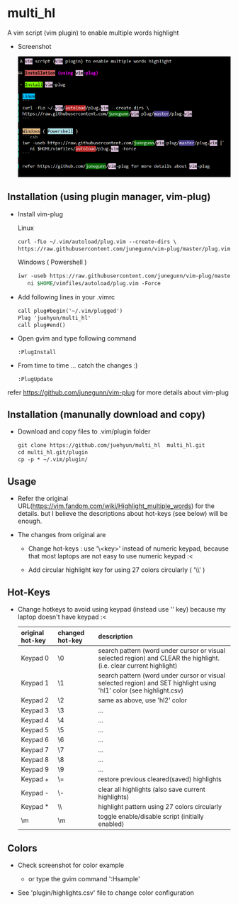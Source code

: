 # multi_hl

 A vim script (vim plugin) to enable multiple words highlight

 - Screenshot

	![multi_hl](screenshot.png)

## Installation (using plugin manager, vim-plug)

 - Install vim-plug

	Linux
	```
	curl -fLo ~/.vim/autoload/plug.vim --create-dirs \
	https://raw.githubusercontent.com/junegunn/vim-plug/master/plug.vim
	```

	Windows ( Powershell )
	```csh
	iwr -useb https://raw.githubusercontent.com/junegunn/vim-plug/master/plug.vim |`
	   ni $HOME/vimfiles/autoload/plug.vim -Force
	```



 - Add following lines in your .vimrc

	```
	call plug#begin('~/.vim/plugged')
	Plug 'juehyun/multi_hl'
	call plug#end()
	```


 - Open gvim and type following command
	```
	:PlugInstall
	```

 - From time to time ... catch the changes :)
	```
	:PlugUpdate
	```

refer https://github.com/junegunn/vim-plug for more details about vim-plug

## Installation (manunally download and copy)

 - Download and copy files to .vim/plugin folder

	```
	git clone https://github.com/juehyun/multi_hl  multi_hl.git
	cd multi_hl.git/plugin
	cp -p * ~/.vim/plugin/
	```

## Usage

 - Refer the original URL(https://vim.fandom.com/wiki/Highlight_multiple_words) for the details. but I believe the descriptions about hot-keys (see below) will be enough.

 - The changes from original are

   - Change hot-keys : use '\\\<key\>' instead of numeric keypad, because that most laptops are not easy to use numeric keypad :<

   - Add circular highlight key for using 27 colors circularly ( '\\\\' )

## Hot-Keys

 - Change hotkeys to avoid using keypad (instead use '\' key) because my laptop doesn't have keypad  :<

   | original hot-key | changed hot-key    | description                                                                                                          |
   | ---------------- | ------------------ | ----------------------------------                                                                                   |
   | Keypad 0         | \0                 | search pattern (word under cursor or visual selected region) and CLEAR the highlight. (i.e. clear current highlight) |
   | Keypad 1         | \1                 | search pattern (word under cursor or visual selected region) and SET highlight using 'hl1' color (see highlight.csv) |
   | Keypad 2         | \2                 | same as above, use 'hl2' color                                                                                       |
   | Keypad 3         | \3                 | ...                                                                                                                  |
   | Keypad 4         | \4                 | ...                                                                                                                  |
   | Keypad 5         | \5                 | ...                                                                                                                  |
   | Keypad 6         | \6                 | ...                                                                                                                  |
   | Keypad 7         | \7                 | ...                                                                                                                  |
   | Keypad 8         | \8                 | ...                                                                                                                  |
   | Keypad 9         | \9                 | ...                                                                                                                  |
   | Keypad +         | \\=                | restore previous cleared(saved) highlights                                                                           |
   | Keypad -         | \\-                | clear all highlights (also save current highlights)                                                                  |
   | Keypad *         | \\\                | highlight pattern using 27 colors circularly                                                                         |
   | \m               | \m                 | toggle enable/disable script (initially enabled)                                                                     |


## Colors

 - Check screenshot for color example

   - or type the gvim command ':Hsample<CR>'

 - See 'plugin/highlights.csv' file to change color configuration
